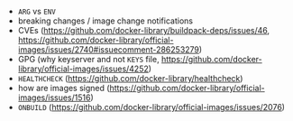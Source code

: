 - `ARG` vs `ENV`
- breaking changes / image change notifications
- CVEs (https://github.com/docker-library/buildpack-deps/issues/46, https://github.com/docker-library/official-images/issues/2740#issuecomment-286253279)
- GPG (why keyserver and not `KEYS` file, https://github.com/docker-library/official-images/issues/4252)
- `HEALTHCHECK` (https://github.com/docker-library/healthcheck)
- how are images signed (https://github.com/docker-library/official-images/issues/1516)
- `ONBUILD` (https://github.com/docker-library/official-images/issues/2076)

